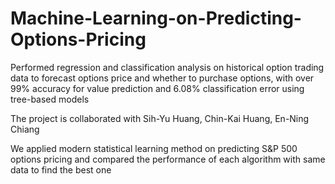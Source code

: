 # Machine-Learning-on-Predicting-Options-Pricing
Performed regression and classification analysis on historical option trading data to forecast options price and whether to purchase options, with over 99% accuracy for value prediction and 6.08% classification error using tree-based models

The project is collaborated with Sih-Yu Huang, Chin-Kai Huang, En-Ning Chiang

We applied modern statistical learning method on predicting S&P 500 options pricing and compared the performance of each algorithm with same data to find the best one

